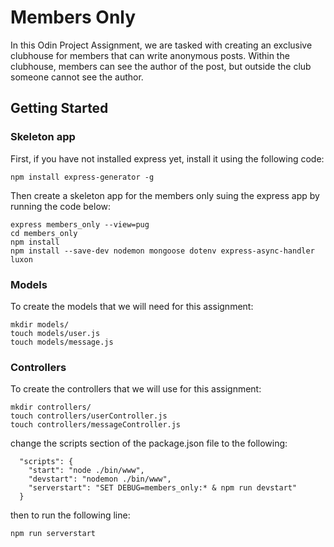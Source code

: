 # Members Only

In this Odin Project Assignment, we are tasked with creating an exclusive clubhouse for members that can write anonymous posts. Within the clubhouse, members can see the author of the post, but outside the club someone cannot see the author.

## Getting Started

### Skeleton app

First, if you have not installed express yet, install it using the following code:

```
npm install express-generator -g
```

Then create a skeleton app for the members only suing the express app by running the code below:

```
express members_only --view=pug
cd members_only
npm install
npm install --save-dev nodemon mongoose dotenv express-async-handler luxon
```

### Models

To create the models that we will need for this assignment:

```
mkdir models/
touch models/user.js
touch models/message.js
```

### Controllers

To create the controllers that we will use for this assignment:

```
mkdir controllers/
touch controllers/userController.js
touch controllers/messageController.js
```

change the scripts section of the package.json file to the following:

```
  "scripts": {
    "start": "node ./bin/www",
    "devstart": "nodemon ./bin/www",
    "serverstart": "SET DEBUG=members_only:* & npm run devstart"
  }
```

then to run the following line:

```
npm run serverstart
```
